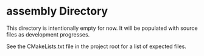 # assembly Directory

This directory is intentionally empty for now. It will be populated with source files as development progresses.

See the CMakeLists.txt file in the project root for a list of expected files.
